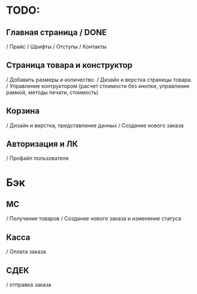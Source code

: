 # TODO:


## Главная страница / DONE

/ Прайс
/ Шрифты
/ Отступы
/ Контакты

## Страница товара и конструктор

/ Добавить размеры и количество.
/ Дизайн и верстка страницы товара.
/ Управление контруктором (расчет стоимости без кнопки, управление рамкой, методы печати, стоимость)

## Корзина

/ Дизайн и верстка, представление данных
/ Создание нового заказа 

## Авторизация и ЛК

/ Профайл пользователя


# Бэк

## МС

/ Получение товаров
/ Создание нового заказа и изменение статуса

## Касса

/ Оплата заказа

## СДЕК

/ отправка заказа
 
